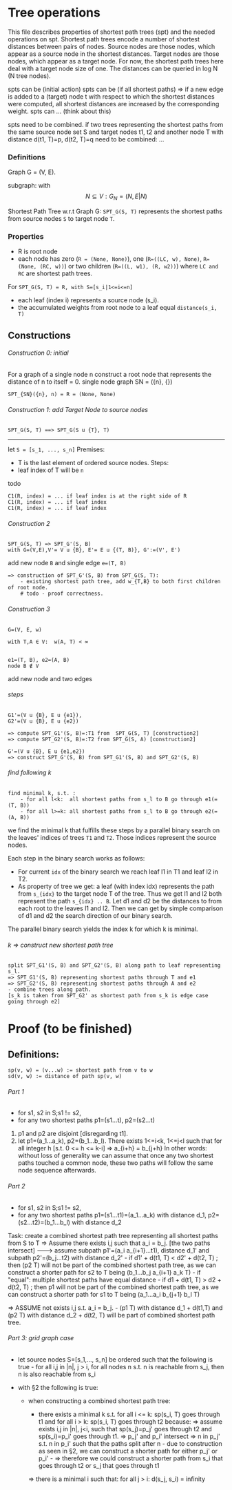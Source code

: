 
# Tree operations
This file describes properties of shortest path trees (spt) and the needed operations on spt.
Shortest path trees encode a number of shortest distances between pairs of nodes.
Source nodes are those nodes, which appear as a source node in the shortest distances.
Target nodes are those nodes, which appear as a target node.
For now, the shortest path trees here deal with a target node size of one.
The distances can be queried in log N (N tree nodes).

spts can be <created> (initial action)
spts can be <add weight> (if all shortest paths)
 => if a new edge is added to a (target) node t with respect to which the shortest distances were computed,
    all shortest distances are increased by the corresponding weight.
spts can <add a source node> ... (think about this)

spts need to be combined.
if two trees representing the shortest paths from the same source node set S and
target nodes t1, t2 and another node T with distance d(t1, T)=p, d(t2, T)=q need to be combined:
...

### Definitions
Graph G = (V, E).

subgraph: with $$N \subseteq V : G_{N} = (N, E | N)$$

Shortest Path Tree w.r.t Graph G: ```SPT_G(S, T)``` represents the shortest paths from source nodes ```S``` to target node ```T```.

### Properties

- R is root node
- each node has zero (```R = (None, None)```), one (```R=((LC, w), None)```, ```R=(None, (RC, w))```) or two children (```R=((L, w1), (R, w2))```) 
where ```LC and RC``` are shortest path trees.

For  ```SPT_G(S, T) = R, with S=[s_i|1<=i<=n]```
- each leaf (index i) represents a source node (s_i).
- the accumulated weights from root node to a leaf equal ```distance(s_i, T)```

## Constructions
###### Construction 0: initial
For a graph of a single node n construct a root node that represents the distance of n to itself = 0.
single node graph SN = ({n}, {})

```SPT_{SN}({n}, n) = R = (None, None)```

###### Construction 1: add Target Node to source nodes

    SPT_G(S, T) ==> SPT_G(S u {T}, T)

---
let ```S = [s_1, ..., s_n]```
Premises: 
- T is the last element of ordered source nodes.
Steps:
- leaf index of T will be ```n```


todo

    C1(R, index) = ... if leaf index is at the right side of R
    C1(R, index) = ... if leaf index
    C1(R, index) = ... if leaf index
    
   
 
###### Construction 2
    SPT_G(S, T) => SPT_G'(S, B)
    with G=(V,E),V'= V u {B}, E'= E u {(T, B)}, G':=(V', E')
 
 add new node ```B``` and single edge ```e=(T, B)```

    => construction of SPT_G'(S, B) from SPT_G(S, T):
        - existing shortest path tree, add w_{T,B} to both first children of root node.
        # todo - proof correctness.

###### Construction 3
    G=(V, E, w) 
        
    with T,A ∈ V:  w(A, T) < ∞
    
    
    e1=(T, B), e2=(A, B)
    node B ∉ V

add new node and two edges

###### steps 
    G1'=(V u {B}, E u {e1}), 
    G2'=(V u {B}, E u {e2})

    => compute SPT_G1'(S, B)=:T1 from  SPT_G(S, T) [construction2]
    => compute SPT_G2'(S, B)=:T2 from SPT_G(S, A) [construction2]
    
    G'=(V u {B}, E u {e1,e2})
    => construct SPT_G'(S, B) from SPT_G1'(S, B) and SPT_G2'(S, B)
    
###### find following k
    find minimal k, s.t. :
        - for all l<k:  all shortest paths from s_l to B go through e1(=(T, B))
        - for all l>=k: all shortest paths from s_l to B go through e2(=(A, B))
we find the minimal k that fulfills these steps by a parallel binary search 
on the leaves' indices of trees ```T1``` and ```T2```. Those indices represent
the source nodes.
 
Each step in the binary search works as follows:
- For current ```idx``` of the binary search we reach leaf l1 in T1 and leaf l2 in T2. 
- As property of tree we get: a leaf (with index idx) represents the 
path from ```s_{idx}``` to the target node T of the tree. 
Thus we get l1 and l2 both represent the path 
```s_{idx} .. B```. Let d1 and d2 be the distances to from each root to
the leaves l1 and l2. Then we can get by simple comparison of d1 and d2 
the search direction of our binary search.

The parallel binary search yields the index k for which k is minimal.   


###### k => construct new shortest path tree

    split SPT_G1'(S, B) and SPT_G2'(S, B) along path to leaf representing s_l.
    => SPT_G1'(S, B) representing shortest paths through T and e1
    => SPT_G2'(S, B) representing shortest paths through A and e2
    - combine trees along path.  
    [s_k is taken from SPT_G2' as shortest path from s_k is edge case going through e2]



# Proof (to be finished)
## Definitions:
    sp(v, w) = (v...w) := shortest path from v to w
    sd(v, w) := distance of path sp(v, w)


###### Part 1
- for s1, s2 in S;s1 != s2,
- for any two shortest paths p1=(s1...t), p2=(s2...t)

1. p1 and p2 are disjoint [disregarding t1].
2. let p1=(a_1...a_k), p2=(b_1...b_l). There exists 1<=i<k, 1<=j<l such that for all integer h [s.t. 0 <= h <= k-i]
                                        => a_{i+h} = b_{j+h}
    In other words: without loss of generality we can assume that once any two shortest paths touched a common node,
                    these two paths will follow the same node sequence afterwards.

###### Part 2
- for s1, s2 in S;s1 != s2,
- for any two shortest paths p1=(s1...t1)=(a_1...a_k) with distance d_1, p2=(s2...t2)=(b_1...b_l) with distance d_2

Task: create a combined shortest path tree representing all shortest paths from S to T
=> Assume there exists i,j such that a_i = b_j. [the two paths intersect]
 ---> assume subpath p1'=(a_i a_{i+1}...t1), distance d_1' and subpath p2'=(b_j...t2) with distance d_2'
    - if d1' + d(t1, T) < d2' + d(t2, T) ; then (p2 T) will not be part of the combined shortest path tree,
                                as we can construct a shorter path for s2 to T being (b_1...b_j a_{i+1} a_k T)
    - if "equal": multiple shortest paths have equal distance
    - if d1 + d(t1, T) > d2 + d(t2, T) ; then p1 will not be part of the combined shortest path tree,
                               as we can construct a shorter path for s1 to T being (a_1...a_i b_{j+1} b_l T)

=> ASSUME not exists i,j s.t. a_i = b_j.
    - (p1 T) with distance d_1 + d(t1,T) and (p2 T) with distance d_2 + d(t2, T)
                                will be part of combined shortest path tree.
###### Part 3: grid graph case
- let source nodes S=[s_1,..., s_n] be ordered such that the following is true
            - for all i,j in |n|, j > i, for all nodes n s.t. n is reachable from s_j, then n is also reachable from s_i

- with §2 the following is true:
    - when constructing a combined shortest path tree:
        - there exists a minimal k s.t. for all i <= k: sp(s_i, T) goes through t1
                                    and for all i > k: sp(s_i, T) goes through t2
            because:
                    => assume exists i,j in |n|, j<i, such that sp(s_j)=p_j' goes through t2 and sp(s_i)=p_i' goes through t1.
                    => p_j' and p_i' intersect => n in p_j' s.t. n in p_i' such that the paths split after n
                    - due to construction as seen in §2, we can construct a shorter path for either p_j' or p_i' -
                    => therefore we could construct a shorter path from s_i that goes through t2 or s_j that goes through t1

        => there is a minimal i such that: for all j > i: d(s_j, s_i) = infinity
